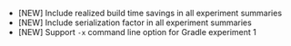 - [NEW] Include realized build time savings in all experiment summaries
- [NEW] Include serialization factor in all experiment summaries
- [NEW] Support `-x` command line option for Gradle experiment 1 
